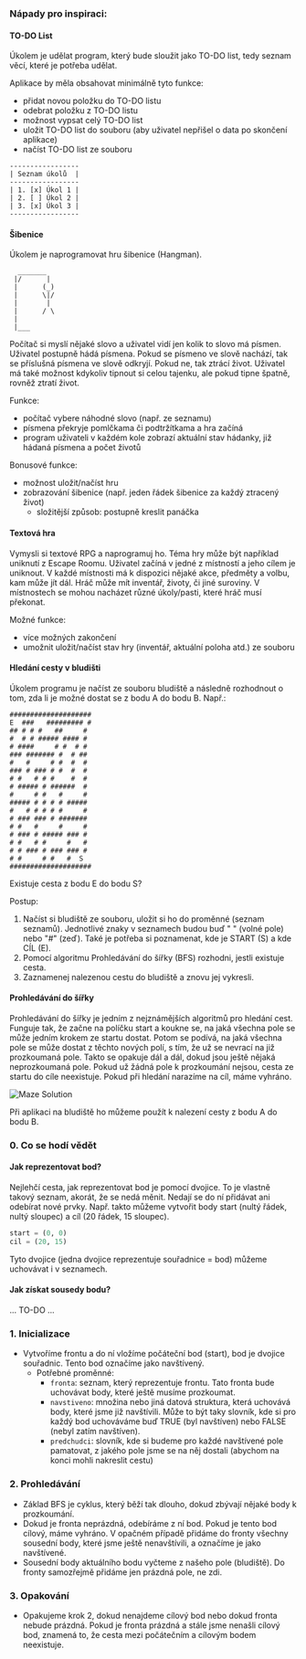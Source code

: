 ### Nápady pro inspiraci:

#### TO-DO List

Úkolem je udělat program, který bude sloužit jako TO-DO list, tedy seznam věcí, které je potřeba udělat.

Aplikace by měla obsahovat minimálně tyto funkce:
- přidat novou položku do TO-DO listu
- odebrat položku z TO-DO listu
- možnost vypsat celý TO-DO list
- uložit TO-DO list do souboru (aby uživatel nepřišel o data po skončení aplikace)
- načíst TO-DO list ze souboru

```text
-----------------
| Seznam úkolů  |
-----------------
| 1. [x] Úkol 1 |
| 2. [ ] Úkol 2 |
| 3. [x] Úkol 3 |
-----------------
```
#### Šibenice

Úkolem je naprogramovat hru šibenice (Hangman).

      _______
     |/      |
     |      (_)
     |      \|/
     |       |
     |      / \
     |
     |___

Počítač si myslí nějaké slovo a uživatel vidí jen kolik to slovo má písmen. Uživatel postupně hádá písmena. Pokud se písmeno ve slově nachází,
tak se příslušná písmena ve slově odkryjí. Pokud ne, tak ztrácí život. Uživatel má také možnost kdykoliv tipnout si celou tajenku, ale pokud tipne špatně, rovněž ztratí život.

Funkce:
- počítač vybere náhodné slovo (např. ze seznamu)
- písmena překryje pomlčkama či podtržítkama a hra začíná
- program uživateli v každém kole zobrazí aktuální stav hádanky, již hádaná písmena a počet životů

Bonusové funkce:
- možnost uložit/načíst hru
- zobrazování šibenice (např. jeden řádek šibenice za každý ztracený život)
  - složitější způsob: postupně kreslit panáčka



#### Textová hra

Vymysli si textové RPG a naprogramuj ho. Téma hry může být například uniknutí z Escape Roomu. Uživatel začíná v jedné z místností a jeho cílem je uniknout.
V každé místnosti má k dispozici nějaké akce, předměty a volbu, kam může jít dál. Hráč může mít inventář, životy, či jiné suroviny.
V místnostech se mohou nacházet různé úkoly/pasti, které hráč musí překonat.

Možné funkce:
- více možných zakončení
- umožnit uložit/načíst stav hry (inventář, aktuální poloha atd.) ze souboru

#### Hledání cesty v bludišti

Úkolem programu je načíst ze souboru bludiště a následně rozhodnout o tom, zda li je možné dostat se z bodu A do bodu B.
Např.:
```text
####################
E  ###   ######### #
## # # #   ##     #
#  # # ##### #### #
# ####     # #  # #
### ####### #  # ##
#   #     # #  #  #
### # ### # #  #  #
# #   # # #    #  #
# ##### # ######  #
#     # #   #     #
##### # # # # #####
#   # # # # #     #
# ### ### # #######
# #   #     #     #
# ### # ##### ### #
# #   # #     #   #
# # ### # ### ### #
# #     # #   #  S
####################
```
Existuje cesta z bodu E do bodu S?

Postup:
1. Načíst si bludiště ze souboru, uložit si ho do proměnné (seznam seznamů). Jednotlivé znaky v seznamech budou buď " " (volné pole) nebo "#" (zeď). Také je potřeba si poznamenat, kde je START (S) a kde CÍL (E).
2. Pomocí algoritmu Prohledávání do šířky (BFS) rozhodni, jestli existuje cesta.
3. Zaznamenej nalezenou cestu do bludiště a znovu jej vykresli.

#### Prohledávání do šířky

Prohledávání do šířky je jedním z nejznámějších algoritmů pro hledání cest. Funguje tak, že začne na políčku start a koukne se, na jaká všechna pole se může jedním krokem ze startu dostat. Potom se podívá, na jaká všechna pole se může dostat z těchto nových polí, s tím, že už se nevrací na již prozkoumaná pole. Takto se opakuje dál a dál, dokud jsou ještě nějaká neprozkoumaná pole.
Pokud už žádná pole k prozkoumání nejsou, cesta ze startu do cíle neexistuje. Pokud při hledání narazíme na cíl, máme vyhráno.

![Maze Solution](bludiste/maze.gif)


Při aplikaci na bludiště ho můžeme použít k nalezení cesty z bodu A do bodu B.

### 0. Co se hodí vědět

#### Jak reprezentovat bod?

Nejlehčí cesta, jak reprezentovat bod je pomocí dvojice. To je vlastně takový seznam, akorát, že se nedá měnit. Nedají se do ní přidávat ani odebírat nové prvky.
Např. takto můžeme vytvořit body start (nultý řádek, nultý sloupec) a cíl (20 řádek, 15 sloupec).
```python
start = (0, 0)
cil = (20, 15)
``` 
Tyto dvojice (jedna dvojice reprezentuje souřadnice = bod) můžeme uchovávat i v seznamech.

#### Jak získat sousedy bodu?

... TO-DO ...

### 1. Inicializace
- Vytvoříme frontu a do ní vložíme počáteční bod (start), bod je dvojice souřadnic. Tento bod označíme jako navštívený.
  - Potřebné proměnné:
    - `fronta`: seznam, který reprezentuje frontu. Tato fronta bude uchovávat body, které ještě musíme prozkoumat.
    - `navstiveno`: množina nebo jiná datová struktura, která uchovává body, které jsme již navštívili. Může to být taky slovník, kde si pro každý bod uchováváme buď TRUE (byl navštíven) nebo FALSE (nebyl zatím navštíven).
    - `predchudci`: slovník, kde si budeme pro každé navštívené pole pamatovat, z jakého pole jsme se na něj dostali (abychom na konci mohli nakreslit cestu)

### 2. Prohledávání
- Základ BFS je cyklus, který běží tak dlouho, dokud zbývají nějaké body k prozkoumání.
- Dokud je fronta neprázdná, odebíráme z ní bod. Pokud je tento bod cílový, máme vyhráno. V opačném případě přidáme do fronty všechny sousední body, které jsme ještě nenavštívili, a označíme je jako navštívené.
- Sousední body aktuálního bodu vyčteme z našeho pole (bludiště). Do fronty samozřejmě přidáme jen prázdná pole, ne zdi.

### 3. Opakování
- Opakujeme krok 2, dokud nenajdeme cílový bod nebo dokud fronta nebude prázdná. Pokud je fronta prázdná a stále jsme nenašli cílový bod, znamená to, že cesta mezi počátečním a cílovým bodem neexistuje.


